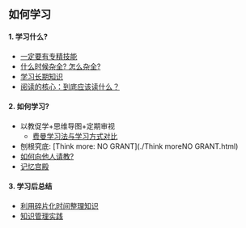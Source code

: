 ## 如何学习

#### 1. 学习什么?

- [一定要有专精技能](./一定要有专精技能.html) 
- [什么时候杂全? 怎么杂全? ](./专精与杂全的思考.html) 
- [学习长期知识](./学习长期知识.html) 
- [阅读的核心：到底应该读什么？](./阅读的核心.html) 

#### 2. 如何学习?

- 以教促学+思维导图+定期审视
    - [费曼学习法与学习方式对比](./学习方式对比.html) 
- 刨根究底: [Think more: NO GRANT](./Think moreNO GRANT.html) 
- [如何向他人请教?](./如何请教.html) 
- [记忆宫殿](./记忆宫殿.html) 

#### 3. 学习后总结

- [利用碎片化时间整理知识](./利用碎片化时间整理知识.html) 
- [知识管理实践](./知识管理实践.html) 


